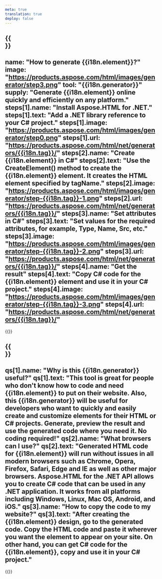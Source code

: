 ```yaml
---
meta: true
translation: true
deploy: false
---
```


{{<section howto>}}
---
name: "How to generate {{i18n.element}}?"
image: "https://products.aspose.com/html/images/generator/step3.png"
tool: "{{i18n.generator}}"
supply: "Generate {{i18n.element}} online quickly and efficiently on any platform."
steps[1].name: "Install Aspose.HTML for .NET."
steps[1].text: "Add a .NET library reference to your C# project."
steps[1].image: "https://products.aspose.com/html/images/generator/step0.png"
steps[1].url: "https://products.aspose.com/html/net/generators/{{i18n.tag}}/"
steps[2].name: "Create {{i18n.element}} in C#"
steps[2].text: "Use the CreateElement() method to create the {{i18n.element}} element. It creates the HTML element specified by tagName."
steps[2].image: "https://products.aspose.com/html/images/generator/step-{{i18n.tag}}-1.png"
steps[2].url: "https://products.aspose.com/html/net/generators/{{i18n.tag}}/"
steps[3].name: "Set attributes in C#"
steps[3].text: "Set values for the required attributes, for example, Type, Name, Src, etc."
steps[3].image: "https://products.aspose.com/html/images/generator/step-{{i18n.tag}}-2.png"
steps[3].url: "https://products.aspose.com/html/net/generators/{{i18n.tag}}/"
steps[4].name: "Get the result"
steps[4].text: "Copy C# code for the {{i18n.element}} element and use it in your C# project."
steps[4].image: "https://products.aspose.com/html/images/generator/step-{{i18n.tag}}-3.png"
steps[4].url: "https://products.aspose.com/html/net/generators/{{i18n.tag}}/"
---

{{<import path="/meta/schemas.md" section="howto">}}

{{<section faq>}}
---
qs[1].name: "Why is this {{i18n.generator}} useful?"
qs[1].text: "This tool is great for people who don't know how to code and need {{i18n.element}} to put on their website. Also, this {{i18n.generator}} will be useful for developers who want to quickly and easily create and customize elements for their HTML or C# projects. Generate, preview the result and use the generated code where you need it. No coding required!"
qs[2].name: "What browsers can I use?"
qs[2].text: "Generated HTML code for {{i18n.element}} will run without issues in all modern browsers such as Chrome, Opera, Firefox, Safari, Edge and IE as well as other major browsers. Aspose.HTML for the .NET API allows you to create C# code that can be used in any .NET application. It works from all platforms including Windows, Linux, Mac OS, Android, and iOS."
qs[3].name: "How to copy the code to my website?"
qs[3].text: "After creating the {{i18n.element}} design, go to the generated code. Copy the HTML code and paste it wherever you want the element to appear on your site. On other hand, you can get C# code for the {{i18n.element}}, copy and use it in your C# project."
---

{{<import path="/meta/schemas.md" section="faq">}}
